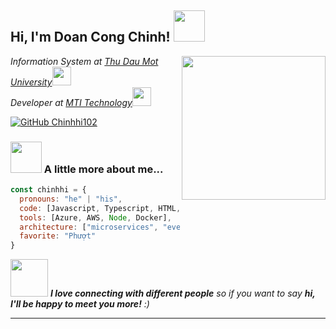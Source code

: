 <h2> Hi, I'm Doan Cong Chinh! <img src="https://media.giphy.com/media/mGcNjsfWAjY5AEZNw6/giphy.gif" width="50"></h2>
<img align='right' src="https://media.giphy.com/media/ieyl9zmCjO4b4t6qoY/giphy.gif" width="230">
<p><em>Information System at <a href="https://tdmu.edu.vn">Thu Dau Mot University</a><img src="https://media.giphy.com/media/fYSnHlufseco8Fh93Z/giphy.gif" width="30">
</br>
Developer at <a href="https://mti-vietnam.vn/">MTI Technology</a><img src="https://media.giphy.com/media/WUlplcMpOCEmTGBtBW/giphy.gif" width="30"></em></p>

[![GitHub Chinhhi102](https://img.shields.io/github/followers/thaiane?label=follow&style=social)](https://github.com/chinhhi102)


### <img src="https://media.giphy.com/media/VgCDAzcKvsR6OM0uWg/giphy.gif" width="50"> A little more about me...  

```javascript
const chinhhi = {
  pronouns: "he" | "his",
  code: [Javascript, Typescript, HTML, CSS, C#, C/C++, Python, Java],
  tools: [Azure, AWS, Node, Docker],
  architecture: ["microservices", "event-driven", "design system pattern"],
  favorite: "Phượt"
}
```

<img src="https://media.giphy.com/media/LnQjpWaON8nhr21vNW/giphy.gif" width="60"> <em><b>I love connecting with different people</b> so if you want to say <b>hi, I'll be happy to meet you more!</b> :)</em>

---
